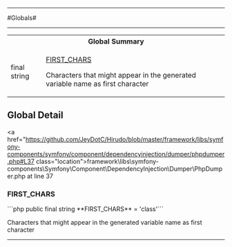 - - -

#Globals#

- - -

<table id="summary_global" class="title">
<tr><th colspan="2" class="title">Global Summary</th></tr>
<tr>
<td>final  string</td>
<td class="description"><p class="name"><a href="#FIRST_CHARS">FIRST_CHARS</a></p><p class="description">Characters that might appear in the generated variable name as first character</p></td>
</tr>
</table>

<h2 id="detail_global">Global Detail</h2>

<a href="https://github.com/JeyDotC/Hirudo/blob/master/framework/libs/symfony-components/symfony/component/dependencyinjection/dumper/phpdumper.php#L37 class="location">framework\libs\symfony-components\Symfony\Component\DependencyInjection\Dumper\PhpDumper.php at line 37</a>

<h3 id="FIRST_CHARS">FIRST_CHARS</h3>
```php
public final  string **FIRST_CHARS** = 'class'```
<div class="details">
<p>Characters that might appear in the generated variable name as first character</p>
</div>

- - -

